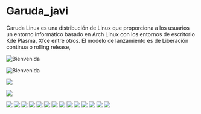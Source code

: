 # Garuda_javi
Garuda Linux es una distribución de Linux que proporciona a los usuarios un entorno informático basado en Arch Linux con los entornos de escritorio Kde Plasma, Xfce entre otros.​ El modelo de lanzamiento es de Liberación continua o rolling release,

![Bienvenida](/Capturas/1.png)

![Bienvenida](/Capturas/2.png)

![](/Capturas/3.png)

![](/Capturas/4.png)

![](/Capturas/5.png)
![](/Capturas/6.png)
![](/Capturas/7.png)
![](/Capturas/8.png)
![](/Capturas/9.png)
![](/Capturas/10.png)
![](/Capturas/11.png)
![](/Capturas/12.png)
![](/Capturas/13.png)
![](/Capturas/14.png)
![](/capturas%20garuda/VirtualBox_Garuda_25_03_2022_12_40_53.png)
![](/capturas%20garuda/2.png)
![](/capturas%20garuda/3.png)
![](/capturas%20garuda/4.png)